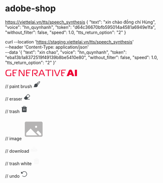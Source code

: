 # adobe-shop

https://viettelai.vn/tts/speech_synthesis
{
    "text": "xin chào đồng chí Hùng",
    "voice": "hn_quynhanh",
    "token": "d64c36670bfb595014a4581a6949e1fa",
    "without_filter": false,
    "speed": 1.0,
    "tts_return_option": "2"
}


curl --location 'https://staging.viettelai.vn/tts/speech_synthesis' \
--header 'Content-Type: application/json' \
--data '{
    "text": "xin chao",
    "voice": "hn_quynhanh",
    "token": "eba13b1a8372519f49139b8be5410e80",
    "without_filter": false,
    "speed": 1.0,
    "tts_return_option": "2"
}'


<svg width="238" height="23" viewBox="0 0 238 23" fill="none" xmlns="http://www.w3.org/2000/svg">
<path fill-rule="evenodd" clip-rule="evenodd" d="M20.1 19.27V12.04H17.31V18.31C17.31 18.83 17.21 19.2 17.01 19.42C16.81 19.62 16.45 19.72 15.93 19.72H10.62C8.25998 19.72 6.60998 19.08 5.66998 17.8C4.72998 16.52 4.25998 14.42 4.25998 11.5C4.25998 8.56001 4.74998 6.46001 5.72998 5.20001C6.70998 3.92001 8.47998 3.28001 11.04 3.28001H19.62V1.00001H10.11C8.36998 1.00001 6.89998 1.27001 5.69998 1.81001C4.51998 2.33001 3.61998 3.09001 2.99998 4.09001C2.39998 5.09001 1.96998 6.18001 1.70998 7.36001C1.46998 8.54001 1.34998 9.92001 1.34998 11.5C1.34998 13.08 1.46998 14.46 1.70998 15.64C1.94998 16.82 2.36998 17.91 2.96998 18.91C3.56998 19.91 4.42998 20.68 5.54998 21.22C6.68998 21.74 8.07998 22 9.71998 22H17.34C19.18 22 20.1 21.09 20.1 19.27ZM24.5953 19.03C24.5953 21.01 25.5753 22 27.5353 22H40.6453V20.983L40.5 22H31.5L32.4229 19.72H28.7653C28.2053 19.72 27.8353 19.62 27.6553 19.42C27.4753 19.2 27.3853 18.82 27.3853 18.28V12.4H35.3857L36.3086 10.12H27.3853V4.69001C27.3853 4.15001 27.4753 3.78001 27.6553 3.58001C27.8353 3.38001 28.2053 3.28001 28.7653 3.28001H39.0771L40 1.00001H27.5353C26.5753 1.00001 25.8453 1.23001 25.3453 1.69001C24.8453 2.13001 24.5953 2.89001 24.5953 3.97001V19.03ZM63.7683 19.6V1.00001H61.0383V18.25C61.0383 18.59 60.9183 18.76 60.6783 18.76C60.5183 18.76 60.3283 18.59 60.1083 18.25L50.1183 2.29001C49.4783 1.27001 48.5783 0.76001 47.4183 0.76001C46.7183 0.76001 46.1083 0.96001 45.5883 1.36001C45.0883 1.74001 44.8383 2.37001 44.8383 3.25001V22H47.5683V4.84001C47.5683 4.44001 47.7083 4.24001 47.9883 4.24001C48.1883 4.24001 48.3883 4.41001 48.5883 4.75001L58.4883 20.59C58.8683 21.21 59.2683 21.64 59.6883 21.88C60.1283 22.12 60.6483 22.24 61.2483 22.24C62.0283 22.24 62.6383 22.02 63.0783 21.58C63.5383 21.12 63.7683 20.46 63.7683 19.6ZM68.8605 19.03C68.8605 21.01 69.8405 22 71.8005 22H84.9105L76.5 22L77.4229 19.72H73.0305C72.4705 19.72 72.1005 19.62 71.9205 19.42C71.7405 19.2 71.6505 18.82 71.6505 18.28V12.4H80.3857L81.3086 10.12H71.6505V4.69001C71.6505 4.15001 71.7405 3.78001 71.9205 3.58001C72.1005 3.38001 72.4705 3.28001 73.0305 3.28001H84.0771L84.7905 1.51754V1.00001H71.8005C70.8405 1.00001 70.1105 1.23001 69.6105 1.69001C69.1105 2.13001 68.8605 2.89001 68.8605 3.97001V19.03ZM89.1035 4.18001V22H91.8935V4.72001C91.8935 4.18001 92.0135 3.81001 92.2535 3.61001C92.4935 3.39001 92.8735 3.28001 93.3935 3.28001H100.863C102.183 3.28001 103.053 3.60001 103.473 4.24001C103.893 4.88001 104.103 5.92001 104.103 7.36001C104.103 8.86001 103.923 9.97001 103.563 10.69C103.223 11.41 102.473 11.77 101.313 11.77H96.1835C95.3435 11.77 94.9235 12.12 94.9235 12.82V13.3C94.9235 13.7 95.1835 14.14 95.7035 14.62L103.743 22H107.463L98.8535 14.2V14.05H102.243C103.963 14.05 105.183 13.48 105.903 12.34C106.643 11.18 107.013 9.52001 107.013 7.36001C107.013 5.28001 106.623 3.70001 105.843 2.62001C105.063 1.54001 103.753 1.00001 101.913 1.00001H92.1935C90.1335 1.00001 89.1035 2.06001 89.1035 4.18001ZM117.537 3.07001L109.557 22H112.497L114.837 16.3H125.967L128.337 22H131.277L123.327 3.07001C123.007 2.29001 122.617 1.71001 122.157 1.33001C121.717 0.95001 121.137 0.76001 120.417 0.76001C119.677 0.76001 119.097 0.95001 118.677 1.33001C118.257 1.69001 117.877 2.27001 117.537 3.07001ZM115.677 14.02L119.697 4.39001C119.717 4.35001 119.747 4.28001 119.787 4.18001C119.827 4.08001 119.857 4.00001 119.877 3.94001C119.897 3.88001 119.927 3.81001 119.967 3.73001C120.027 3.65001 120.077 3.59001 120.117 3.55001C120.157 3.49001 120.197 3.45001 120.237 3.43001C120.297 3.39001 120.357 3.37001 120.417 3.37001C120.617 3.37001 120.867 3.71001 121.167 4.39001L125.127 14.02H115.677ZM140.67 22H143.46V3.28001H151.95V1.00001H132.18V3.28001H140.67V22ZM155.106 22H157.896V1.00001H155.106V22ZM170.726 19.06L163.916 1.00001H160.856L168.596 20.41C169.056 21.63 169.926 22.24 171.206 22.24C172.446 22.24 173.316 21.63 173.816 20.41L181.586 1.00001H178.526L171.686 19.06C171.546 19.36 171.386 19.51 171.206 19.51C170.986 19.51 170.826 19.36 170.726 19.06ZM184.547 19.03C184.547 21.01 185.527 22 187.487 22H200.597V21.7607L200.5 22H191.5L192.423 19.72H188.717C188.157 19.72 187.787 19.62 187.607 19.42C187.427 19.2 187.337 18.82 187.337 18.28V12.4H195.386L196.309 10.12H187.337V4.69001C187.337 4.15001 187.427 3.78001 187.607 3.58001C187.787 3.38001 188.157 3.28001 188.717 3.28001H199.077L200 1.00001H187.487C186.527 1.00001 185.797 1.23001 185.297 1.69001C184.797 2.13001 184.547 2.89001 184.547 3.97001V19.03ZM210.01 3.31001L202.24 22H209.38L211.03 17.68H218.59L220.24 22H227.38L219.61 3.31001C219.17 2.25001 218.56 1.56001 217.78 1.24001C217.02 0.920009 216.03 0.76001 214.81 0.76001C213.31 0.76001 212.23 0.970009 211.57 1.39001C210.91 1.79001 210.39 2.43001 210.01 3.31001ZM212.65 12.88L214.54 7.57001L214.81 7.12001C214.83 7.12001 214.85 7.14001 214.87 7.18001C214.91 7.20001 214.93 7.24001 214.93 7.30001C214.95 7.34001 214.97 7.39001 214.99 7.45001C215.03 7.51001 215.06 7.55001 215.08 7.57001L216.97 12.88H212.65ZM229.475 22H236.255V1.00001H229.475V22Z" fill="#EE0033"/>
</svg>



// paint brush
<svg width="24" height="24" viewBox="0 0 24 24" fill="none" xmlns="http://www.w3.org/2000/svg">
<path d="M21.7498 3C21.7498 2.80109 21.6708 2.61032 21.5302 2.46967C21.3895 2.32902 21.1987 2.25 20.9998 2.25C16.8673 2.25 12.627 6.91031 10.272 9.99656C9.43096 9.73898 8.54122 9.68224 7.67425 9.83089C6.80728 9.97954 5.98726 10.3294 5.28004 10.8525C4.57283 11.3755 3.99814 12.0571 3.60213 12.8426C3.20612 13.628 2.99983 14.4954 2.99984 15.375C2.99984 18.27 1.16796 19.5684 1.08077 19.6284C0.947733 19.7183 0.847027 19.8484 0.793465 19.9998C0.739904 20.1511 0.736313 20.3156 0.783221 20.4692C0.830129 20.6227 0.92506 20.7571 1.05406 20.8527C1.18305 20.9482 1.3393 20.9999 1.49984 21H8.62484C9.50446 21 10.3718 20.7937 11.1573 20.3977C11.9427 20.0017 12.6243 19.427 13.1474 18.7198C13.6704 18.0126 14.0203 17.1926 14.169 16.3256C14.3176 15.4586 14.2609 14.5689 14.0033 13.7278C17.0905 11.3728 21.7498 7.1325 21.7498 3ZM11.6642 10.6453C11.9855 10.2291 12.3008 9.83687 12.6101 9.46875C13.3674 9.98035 14.0195 10.6324 14.5311 11.3897C14.1623 11.6984 13.7701 12.0138 13.3545 12.3356C12.9175 11.6586 12.3413 11.0824 11.6642 10.6453ZM15.6673 10.3941C15.1011 9.59512 14.4038 8.89778 13.6048 8.33156C16.5842 5.09438 18.8314 4.11281 20.158 3.84C19.8908 5.1675 18.9045 7.41469 15.6673 10.3941Z" fill="#44494D"/>
</svg>

// eraser
<svg width="24" height="24" viewBox="0 0 24 24" fill="none" xmlns="http://www.w3.org/2000/svg">
<path d="M21.0935 7.53752L17.2123 3.65627C16.7903 3.23435 16.2181 2.99731 15.6213 2.99731C15.0246 2.99731 14.4524 3.23435 14.0304 3.65627L2.90603 14.7806C2.4841 15.2026 2.24707 15.7749 2.24707 16.3716C2.24707 16.9683 2.4841 17.5406 2.90603 17.9625L5.72415 20.7806C5.79408 20.8505 5.87712 20.9058 5.96851 20.9435C6.05989 20.9811 6.15782 21.0003 6.25665 21H20.2498C20.4487 21 20.6395 20.921 20.7801 20.7804C20.9208 20.6397 20.9998 20.4489 20.9998 20.25C20.9998 20.0511 20.9208 19.8603 20.7801 19.7197C20.6395 19.579 20.4487 19.5 20.2498 19.5H12.3092L21.0935 10.7194C21.5155 10.2974 21.7525 9.72517 21.7525 9.12846C21.7525 8.53175 21.5155 7.95947 21.0935 7.53752ZM20.0313 9.65627L14.9998 14.6897L10.0601 9.75002L15.0935 4.7194C15.1632 4.64966 15.2459 4.59435 15.3369 4.5566C15.428 4.51886 15.5256 4.49943 15.6242 4.49943C15.7227 4.49943 15.8203 4.51886 15.9114 4.5566C16.0024 4.59435 16.0851 4.64966 16.1548 4.7194L20.0342 8.59877C20.1747 8.73941 20.2536 8.9301 20.2536 9.12893C20.2536 9.32775 20.1747 9.51845 20.0342 9.65908L20.0313 9.65627Z" fill="#44494D"/>
</svg>

// trash
<svg width="24" height="24" viewBox="0 0 24 24" fill="none" xmlns="http://www.w3.org/2000/svg">
<path d="M20.25 4.5H16.5V3.75C16.5 3.15326 16.2629 2.58097 15.841 2.15901C15.419 1.73705 14.8467 1.5 14.25 1.5H9.75C9.15326 1.5 8.58097 1.73705 8.15901 2.15901C7.73705 2.58097 7.5 3.15326 7.5 3.75V4.5H3.75C3.55109 4.5 3.36032 4.57902 3.21967 4.71967C3.07902 4.86032 3 5.05109 3 5.25C3 5.44891 3.07902 5.63968 3.21967 5.78033C3.36032 5.92098 3.55109 6 3.75 6H4.5V19.5C4.5 19.8978 4.65804 20.2794 4.93934 20.5607C5.22064 20.842 5.60218 21 6 21H18C18.3978 21 18.7794 20.842 19.0607 20.5607C19.342 20.2794 19.5 19.8978 19.5 19.5V6H20.25C20.4489 6 20.6397 5.92098 20.7803 5.78033C20.921 5.63968 21 5.44891 21 5.25C21 5.05109 20.921 4.86032 20.7803 4.71967C20.6397 4.57902 20.4489 4.5 20.25 4.5ZM10.5 15.75C10.5 15.9489 10.421 16.1397 10.2803 16.2803C10.1397 16.421 9.94891 16.5 9.75 16.5C9.55109 16.5 9.36032 16.421 9.21967 16.2803C9.07902 16.1397 9 15.9489 9 15.75V9.75C9 9.55109 9.07902 9.36032 9.21967 9.21967C9.36032 9.07902 9.55109 9 9.75 9C9.94891 9 10.1397 9.07902 10.2803 9.21967C10.421 9.36032 10.5 9.55109 10.5 9.75V15.75ZM15 15.75C15 15.9489 14.921 16.1397 14.7803 16.2803C14.6397 16.421 14.4489 16.5 14.25 16.5C14.0511 16.5 13.8603 16.421 13.7197 16.2803C13.579 16.1397 13.5 15.9489 13.5 15.75V9.75C13.5 9.55109 13.579 9.36032 13.7197 9.21967C13.8603 9.07902 14.0511 9 14.25 9C14.4489 9 14.6397 9.07902 14.7803 9.21967C14.921 9.36032 15 9.55109 15 9.75V15.75ZM15 4.5H9V3.75C9 3.55109 9.07902 3.36032 9.21967 3.21967C9.36032 3.07902 9.55109 3 9.75 3H14.25C14.4489 3 14.6397 3.07902 14.7803 3.21967C14.921 3.36032 15 3.55109 15 3.75V4.5Z" fill="#44494D"/>
</svg>

// image
<svg width="72" height="72" viewBox="0 0 72 72" fill="none" xmlns="http://www.w3.org/2000/svg">
<path d="M60.75 11.25H11.25C10.0565 11.25 8.91193 11.7241 8.06802 12.568C7.22411 13.4119 6.75 14.5565 6.75 15.75V56.25C6.75 57.4435 7.22411 58.5881 8.06802 59.432C8.91193 60.2759 10.0565 60.75 11.25 60.75H60.75C61.9435 60.75 63.0881 60.2759 63.932 59.432C64.7759 58.5881 65.25 57.4435 65.25 56.25V15.75C65.25 14.5565 64.7759 13.4119 63.932 12.568C63.0881 11.7241 61.9435 11.25 60.75 11.25ZM43.875 24.75C44.5425 24.75 45.195 24.9479 45.75 25.3188C46.3051 25.6896 46.7376 26.2167 46.9931 26.8334C47.2485 27.4501 47.3154 28.1287 47.1852 28.7834C47.0549 29.4381 46.7335 30.0395 46.2615 30.5115C45.7895 30.9835 45.1881 31.3049 44.5334 31.4352C43.8787 31.5654 43.2001 31.4985 42.5834 31.2431C41.9667 30.9876 41.4396 30.5551 41.0688 30C40.6979 29.445 40.5 28.7925 40.5 28.125C40.5 27.2299 40.8556 26.3714 41.4885 25.7385C42.1215 25.1056 42.9799 24.75 43.875 24.75ZM11.25 56.25V48.375L25.875 33.75L48.375 56.25H11.25ZM60.75 56.25H54.7397L44.6147 46.125L50.2397 40.5L60.75 51.0131V56.25Z" fill="#B5B4B4"/>
</svg>



// download
<svg width="24" height="24" viewBox="0 0 24 24" fill="none" xmlns="http://www.w3.org/2000/svg">
<path d="M6.96937 8.03063C6.82864 7.88989 6.74958 7.69902 6.74958 7.5C6.74958 7.30098 6.82864 7.11011 6.96938 6.96938C7.11011 6.82864 7.30098 6.74958 7.5 6.74958C7.69902 6.74958 7.88989 6.82864 8.03063 6.96937L11.25 10.1897V2.25C11.25 2.05109 11.329 1.86032 11.4697 1.71967C11.6103 1.57902 11.8011 1.5 12 1.5C12.1989 1.5 12.3897 1.57902 12.5303 1.71967C12.671 1.86032 12.75 2.05109 12.75 2.25V10.1897L15.9694 6.96937C16.1101 6.82864 16.301 6.74958 16.5 6.74958C16.699 6.74958 16.8899 6.82864 17.0306 6.96937C17.1714 7.11011 17.2504 7.30098 17.2504 7.5C17.2504 7.69902 17.1714 7.88989 17.0306 8.03063L12.5306 12.5306C12.461 12.6004 12.3783 12.6557 12.2872 12.6934C12.1962 12.7312 12.0986 12.7506 12 12.7506C11.9014 12.7506 11.8038 12.7312 11.7128 12.6934C11.6217 12.6557 11.539 12.6004 11.4694 12.5306L6.96937 8.03063ZM22.5 12.75V18.75C22.5 19.1478 22.342 19.5294 22.0607 19.8107C21.7794 20.092 21.3978 20.25 21 20.25H3C2.60218 20.25 2.22064 20.092 1.93934 19.8107C1.65804 19.5294 1.5 19.1478 1.5 18.75V12.75C1.5 12.3522 1.65804 11.9706 1.93934 11.6893C2.22064 11.408 2.60218 11.25 3 11.25H7.9125C7.96176 11.25 8.01055 11.2596 8.05607 11.2784C8.10159 11.2973 8.14296 11.3249 8.17781 11.3597L10.4062 13.5938C10.6153 13.8035 10.8637 13.9699 11.1372 14.0835C11.4107 14.1971 11.7039 14.2555 12 14.2555C12.2961 14.2555 12.5893 14.1971 12.8628 14.0835C13.1363 13.9699 13.3847 13.8035 13.5938 13.5938L15.825 11.3625C15.8942 11.2918 15.9886 11.2514 16.0875 11.25H21C21.3978 11.25 21.7794 11.408 22.0607 11.6893C22.342 11.9706 22.5 12.3522 22.5 12.75ZM18.75 15.75C18.75 15.5275 18.684 15.31 18.5604 15.125C18.4368 14.94 18.2611 14.7958 18.0555 14.7106C17.85 14.6255 17.6238 14.6032 17.4055 14.6466C17.1873 14.69 16.9868 14.7972 16.8295 14.9545C16.6722 15.1118 16.565 15.3123 16.5216 15.5305C16.4782 15.7488 16.5005 15.975 16.5856 16.1805C16.6708 16.3861 16.815 16.5618 17 16.6854C17.185 16.809 17.4025 16.875 17.625 16.875C17.9234 16.875 18.2095 16.7565 18.4205 16.5455C18.6315 16.3345 18.75 16.0484 18.75 15.75Z" fill="#F8F8F8"/>
</svg>


// trash white
<svg width="24" height="24" viewBox="0 0 24 24" fill="none" xmlns="http://www.w3.org/2000/svg">
<path d="M20.25 4.5H16.5V3.75C16.5 3.15326 16.2629 2.58097 15.841 2.15901C15.419 1.73705 14.8467 1.5 14.25 1.5H9.75C9.15326 1.5 8.58097 1.73705 8.15901 2.15901C7.73705 2.58097 7.5 3.15326 7.5 3.75V4.5H3.75C3.55109 4.5 3.36032 4.57902 3.21967 4.71967C3.07902 4.86032 3 5.05109 3 5.25C3 5.44891 3.07902 5.63968 3.21967 5.78033C3.36032 5.92098 3.55109 6 3.75 6H4.5V19.5C4.5 19.8978 4.65804 20.2794 4.93934 20.5607C5.22064 20.842 5.60218 21 6 21H18C18.3978 21 18.7794 20.842 19.0607 20.5607C19.342 20.2794 19.5 19.8978 19.5 19.5V6H20.25C20.4489 6 20.6397 5.92098 20.7803 5.78033C20.921 5.63968 21 5.44891 21 5.25C21 5.05109 20.921 4.86032 20.7803 4.71967C20.6397 4.57902 20.4489 4.5 20.25 4.5ZM10.5 15.75C10.5 15.9489 10.421 16.1397 10.2803 16.2803C10.1397 16.421 9.94891 16.5 9.75 16.5C9.55109 16.5 9.36032 16.421 9.21967 16.2803C9.07902 16.1397 9 15.9489 9 15.75V9.75C9 9.55109 9.07902 9.36032 9.21967 9.21967C9.36032 9.07902 9.55109 9 9.75 9C9.94891 9 10.1397 9.07902 10.2803 9.21967C10.421 9.36032 10.5 9.55109 10.5 9.75V15.75ZM15 15.75C15 15.9489 14.921 16.1397 14.7803 16.2803C14.6397 16.421 14.4489 16.5 14.25 16.5C14.0511 16.5 13.8603 16.421 13.7197 16.2803C13.579 16.1397 13.5 15.9489 13.5 15.75V9.75C13.5 9.55109 13.579 9.36032 13.7197 9.21967C13.8603 9.07902 14.0511 9 14.25 9C14.4489 9 14.6397 9.07902 14.7803 9.21967C14.921 9.36032 15 9.55109 15 9.75V15.75ZM15 4.5H9V3.75C9 3.55109 9.07902 3.36032 9.21967 3.21967C9.36032 3.07902 9.55109 3 9.75 3H14.25C14.4489 3 14.6397 3.07902 14.7803 3.21967C14.921 3.36032 15 3.55109 15 3.75V4.5Z" fill="#F8F8F8"/>
</svg>

// undo
<svg width="24" height="24" viewBox="0 0 24 24" fill="none" xmlns="http://www.w3.org/2000/svg">
<path d="M21 12C21.0002 14.3662 20.0686 16.6372 18.4069 18.3216C16.7451 20.006 14.4869 20.9682 12.1209 21H12C9.70149 21.0057 7.48903 20.1261 5.82189 18.5438C5.7503 18.476 5.69274 18.3949 5.65251 18.3049C5.61229 18.215 5.59017 18.118 5.58743 18.0195C5.58468 17.921 5.60137 17.8229 5.63653 17.7309C5.67169 17.6388 5.72464 17.5546 5.79236 17.483C5.86007 17.4114 5.94122 17.3538 6.03117 17.3136C6.12113 17.2734 6.21813 17.2513 6.31663 17.2485C6.41513 17.2458 6.51321 17.2625 6.60527 17.2976C6.69732 17.3328 6.78155 17.3857 6.85314 17.4534C7.92545 18.4647 9.27197 19.1376 10.7245 19.3881C12.177 19.6385 13.6711 19.4554 15.0202 18.8617C16.3692 18.2679 17.5134 17.2898 18.3098 16.0495C19.1062 14.8092 19.5195 13.3618 19.4981 11.888C19.4766 10.4142 19.0214 8.97943 18.1893 7.76285C17.3571 6.54628 16.1849 5.60187 14.8192 5.04761C13.4534 4.49334 11.9546 4.3538 10.51 4.6464C9.06538 4.939 7.73901 5.65078 6.69658 6.69282C6.68892 6.70111 6.68078 6.70893 6.6722 6.71626L5.68408 7.62095L7.27782 9.2147C7.38428 9.31917 7.45718 9.453 7.48719 9.59911C7.5172 9.74521 7.50297 9.89694 7.44631 10.0349C7.38965 10.1729 7.29314 10.2908 7.16911 10.3737C7.04508 10.4565 6.89917 10.5005 6.75001 10.5H2.25001C2.0511 10.5 1.86033 10.421 1.71968 10.2803C1.57903 10.1397 1.50001 9.94892 1.50001 9.75001V5.25001C1.49915 5.10127 1.54253 4.95563 1.62465 4.83161C1.70677 4.70759 1.82391 4.61078 1.96118 4.5535C2.09845 4.49622 2.24966 4.48105 2.39557 4.50992C2.54149 4.53879 2.67552 4.6104 2.78064 4.71564L4.62283 6.56251L5.64845 5.62501C6.90843 4.36992 8.51201 3.51626 10.2568 3.17179C12.0015 2.82732 13.8092 3.00748 15.4516 3.68953C17.0941 4.37158 18.4976 5.52495 19.4851 7.00402C20.4726 8.4831 20.9997 10.2216 21 12Z" fill="#44494D"/>
</svg>